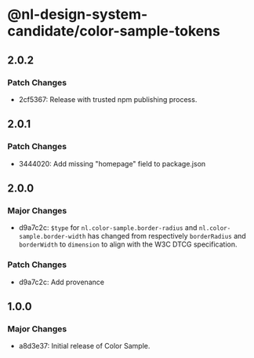 # @nl-design-system-candidate/color-sample-tokens

## 2.0.2

### Patch Changes

- 2cf5367: Release with trusted npm publishing process.

## 2.0.1

### Patch Changes

- 3444020: Add missing "homepage" field to package.json

## 2.0.0

### Major Changes

- d9a7c2c: `$type` for `nl.color-sample.border-radius` and `nl.color-sample.border-width` has changed from respectively `borderRadius` and `borderWidth` to `dimension` to align with the W3C DTCG specification.

### Patch Changes

- d9a7c2c: Add provenance

## 1.0.0

### Major Changes

- a8d3e37: Initial release of Color Sample.
